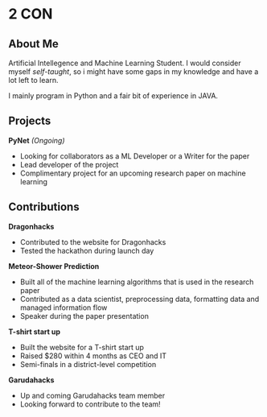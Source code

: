 # 2 CON
## About Me
Artificial Intellegence and Machine Learning Student.
I would consider myself *self-taught*, so i might have some gaps in my knowledge and have a lot left to learn.

I mainly program in Python and a fair bit of experience in JAVA.

## Projects

**PyNet** *(Ongoing)*
- Looking for collaborators as a ML Developer or a Writer for the paper
- Lead developer of the project
- Complimentary project for an upcoming research paper on machine learning

## Contributions

**Dragonhacks**
- Contributed to the website for Dragonhacks
- Tested the hackathon during launch day

**Meteor-Shower Prediction**
- Built all of the machine learning algorithms that is used in the research paper
- Contributed as a data scientist, preprocessing data, formatting data and managed information flow
- Speaker during the paper presentation

**T-shirt start up**
- Built the website for a T-shirt start up
- Raised $280 within 4 months as CEO and IT
- Semi-finals in a district-level competition

**Garudahacks**
- Up and coming Garudahacks team member
- Looking forward to contribute to the team!

